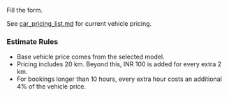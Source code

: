 Fill the form.

See [car_pricing_list.md](car_pricing_list.md) for current vehicle pricing.

### Estimate Rules

- Base vehicle price comes from the selected model.
- Pricing includes 20 km. Beyond this, INR 100 is added for every extra 2 km.
- For bookings longer than 10 hours, every extra hour costs an additional 4% of the vehicle price.
